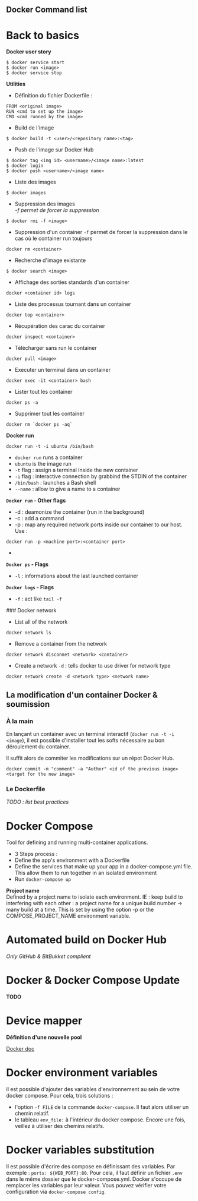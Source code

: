 Docker Command list
---

# Back to basics

**Docker user story**
```shell
$ docker service start
$ docker run <image>
$ docker service stop
```

**Utilities**
- Définition du fichier Dockerfile :
```
FROM <original image>
RUN <cmd to set up the image>
CMD <cmd runned by the image>
```

- Build de l'image
```shell
$ docker build -t <user>/<repository name>:<tag>
```

- Push de l'image sur Docker Hub
```shell
$ docker tag <img id> <username>/<image name>:latest
$ docker login
$ docker push <username>/<image name>
```

- Liste des images
```shell
$ docker images
```

- Suppression des images  
_-f permet de forcer la suppression_
```shell
$ docker rmi -f <image>
```

- Suppression d'un container
`-f` permet de forcer la suppression dans le cas où le container run toujours
```shell
docker rm <container>
```

- Recherche d'image existante
```shell
$ docker search <image>
```

- Affichage des sorties standards d'un container
```shell
docker <container id> logs
```

- Liste des processus tournant dans un container
```shell
docker top <container>
```

- Récupération des carac du container
```shell
docker inspect <container>
```

- Télécharger sans run le container
```shell
docker pull <image>
```

- Executer un terminal dans un container
```shell
docker exec -it <container> bash
```

- Lister tout les container
```
docker ps -a
```

- Supprimer tout les container
```shell
docker rm `docker ps -aq`
```

**Docker run**
```shell
docker run -t -i ubuntu /bin/bash
```
* `docker run` runs a container
* `ubuntu` is the image run
* `-t` flag : assign a terminal inside the new container
* `-i` flag : interactive connection by grabbind the STDIN of the container
* `/bin/bash` : launches a Bash shell
* `--name` : allow to give a name to a container

**`Docker run` - Other flags**
* -d : deamonize the container (run in the background)
* -c : add a command
* -p : map any required network ports inside our container to our host.  
Use :
```shell
docker run -p <machine port>:<container port>
```
*


**`Docker ps` - Flags**
* `-l` : informations about the last launched container


**`Docker logs` - Flags**
* `-f` : act like `tail -f`

### Docker network
* List all of the network
```shell
docker network ls
```

* Remove a container from the network
```shell
docker network disconnet <network> <container>
```

* Create a network
`-d` : tells docker to use driver for network type
```shell
docker network create -d <network type> <network name>
```



## La modification d'un container Docker & soumission
### À la main
En lançant un container avec un terminal interactif (`docker run -t -i <image`), il est possible d'installer tout les softs nécessaire au bon déroulement du container.

Il suffit alors de commiter les modifications sur un répot Docker Hub.
```shell
docker commit -m "comment" -a "Author" <id of the previous image> <target for the new image>
```

### Le Dockerfile

_TODO : list best practices_


# Docker Compose
 Tool for defining and running multi-container applications.
 - 3 Steps process :
  - Define the app's environment with a Dockerfile
  - Define the services that make up your app in a docker-compose.yml file. This allow them to run together in an isolated environment
  - Run `docker-compose up`

**Project name**  
  Defined by a project name to isolate each environment. IE : keep build to interfering with each other : a project name for a unique build number -> many build at a time. This is set by using the option -p or the COMPOSE_PROJECT_NAME environment variable.

# Automated build on Docker Hub

_Only GitHub & BitBukket complient_

# Docker & Docker Compose Update
**TODO**

# Device mapper
**Définition d'une nouvelle pool**

[Docker doc](https://docs.docker.com/engine/userguide/storagedriver/device-mapper-driver/)

# Docker environment variables

Il est possible d'ajouter des variables d'environnement au sein de votre docker compose. Pour cela, trois solutions :
* l'option `-f FILE` de la commande `docker-compose`. Il faut alors utiliser un chemin relatif.
* le tableau `env_file:` à l'intérieur du docker compose. Encore une fois, veillez à utiliser des chemins relatifs.

# Docker variables substitution

Il est possible d'écrire des compose en définissant des variables. Par exemple : `ports: ${WEB_PORT}:80`. Pour cela, il faut définir un fichier `.env` dans le même dossier que le docker-compose.yml. Docker s'occupe de remplacer les variables par leur valeur. Vous pouvez vérifier votre configuration via `docker-compose config`.
